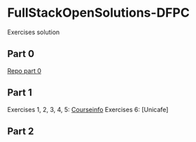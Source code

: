 # FullStackOpenSolutions-DFPC

Exercises solution

## Part 0

[Repo part 0](https://github.com/danielpuliche/FullStackOpen-Part0)

## Part 1

Exercises 1, 2, 3, 4, 5: [Courseinfo](./Part1/courseinfo)
Exercises 6: [Unicafe]

## Part 2
